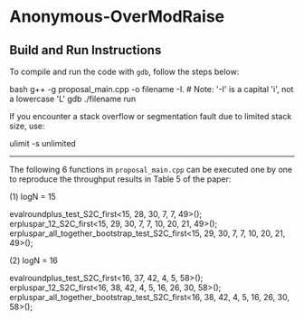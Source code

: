 # Anonymous-OverModRaise

## Build and Run Instructions

To compile and run the code with `gdb`, follow the steps below:

bash
g++ -g proposal_main.cpp -o filename -I.    # Note: '-I' is a capital 'i', not a lowercase 'L'
gdb ./filename
run

If you encounter a stack overflow or segmentation fault due to limited stack size, use:

ulimit -s unlimited

---

The following 6 functions in `proposal_main.cpp` can be executed one by one to reproduce the throughput results in Table 5 of the paper:

(1) logN = 15

evalroundplus_test_S2C_first<15, 28, 30, 7, 7, 49>();
erpluspar_12_S2C_first<15, 29, 30, 7, 7, 10, 20, 21, 49>();
erpluspar_all_together_bootstrap_test_S2C_first<15, 29, 30, 7, 7, 10, 20, 21, 49>();

(2) logN = 16

evalroundplus_test_S2C_first<16, 37, 42, 4, 5, 58>();
erpluspar_12_S2C_first<16, 38, 42, 4, 5, 16, 26, 30, 58>();
erpluspar_all_together_bootstrap_test_S2C_first<16, 38, 42, 4, 5, 16, 26, 30, 58>();
